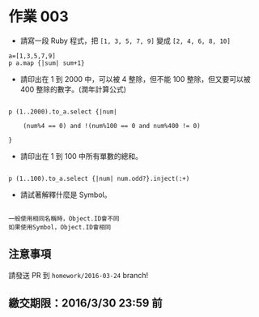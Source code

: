 # 作業 003

* 請寫一段 Ruby 程式，把 `[1, 3, 5, 7, 9]` 變成 `[2, 4, 6, 8, 10]`
```
a=[1,3,5,7,9]
p a.map {|sum| sum+1}
```

* 請印出在 1 到 2000 中，可以被 4 整除，但不能 100 整除，但又要可以被 400 整除的數字。(潤年計算公式)
```

p (1..2000).to_a.select {|num| 
	
	(num%4 == 0) and !(num%100 == 0 and num%400 != 0)

}

```
* 請印出在 1 到 100 中所有單數的總和。
```

p (1..100).to_a.select {|num| num.odd?}.inject(:+)

```

* 請試著解釋什麼是 Symbol。
```

一般使用相同名稱時，Object.ID會不同
如果使用Symbol，Object.ID會相同
```

## 注意事項
請發送 PR 到 `homework/2016-03-24` branch!

## 繳交期限：2016/3/30 23:59 前
